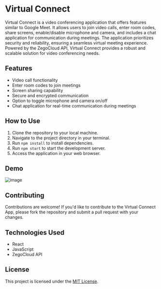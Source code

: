 # Virtual Connect 

Virtual Connect is a video conferencing application that offers features similar to Google Meet. It allows users to join video calls, enter room codes, share screens, enable/disable microphone and camera, and includes a chat application for communication during meetings. The application prioritizes security and reliability, ensuring a seamless virtual meeting experience.
Powered by the ZegoCloud API, Virtual Connect provides a robust and scalable solution for video conferencing needs.

## Features

- Video call functionality
- Enter room codes to join meetings
- Screen sharing capability
- Secure and encrypted communication
- Option to toggle microphone and camera on/off
- Chat application for real-time communication during meetings

## How to Use

1. Clone the repository to your local machine.
2. Navigate to the project directory in your terminal.
3. Run `npm install` to install dependencies.
4. Run `npm start` to start the development server.
5. Access the application in your web browser.

## Demo
![image](https://github.com/adithya-vedhamani/Virtual-Connect/assets/73640313/5971337c-2644-45aa-a1ce-15044d110cb6)

## Contributing

Contributions are welcome! If you'd like to contribute to the Virtual Connect App, please fork the repository and submit a pull request with your changes.

## Technologies Used

- React
- JavaScript
- ZegoCloud API

## License

This project is licensed under the [MIT License](LICENSE).
